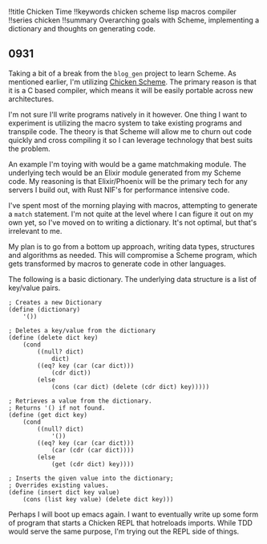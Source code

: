 !!title Chicken Time
!!keywords chicken scheme lisp macros compiler
!!series chicken
!!summary Overarching goals with Scheme, implementing a dictionary and thoughts on generating code.

## 0931
Taking a bit of a break from the `blog_gen` project to learn Scheme. As mentioned earlier, I'm utilizing [Chicken Scheme](https://www.call-cc.org/). The primary reason is that it is a C based compiler, which means it will be easily portable across new architectures.

I'm not sure I'll write programs natively in it however. One thing I want to experiment is utilizing the macro system to take existing programs and transpile code. The theory is that Scheme will allow me to churn out code quickly and cross compiling it so I can leverage technology that best suits the problem.

An example I'm toying with would be a game matchmaking module. The underlying tech would be an Elixir module generated from my Scheme code. My reasoning is that Elixir/Phoenix will be the primary tech for any servers I build out, with Rust NIF's for performance intensive code. 

I've spent most of the morning playing with macros, attempting to generate a `match` statement. I'm not quite at the level where I can figure it out on my own yet, so I've moved on to writing a dictionary. It's not optimal, but that's irrelevant to me. 

My plan is to go from a bottom up approach, writing data types, structures and algorithms as needed. This will compromise a Scheme program, which gets transformed by macros to generate code in other languages. 

The following is a basic dictionary. The underlying data structure is a list of key/value pairs.

```
; Creates a new Dictionary
(define (dictionary)
    '())

; Deletes a key/value from the dictionary
(define (delete dict key)
    (cond 
        ((null? dict)
            dict)
        ((eq? key (car (car dict)))
            (cdr dict))
        (else 
            (cons (car dict) (delete (cdr dict) key)))))

; Retrieves a value from the dictionary. 
; Returns '() if not found.
(define (get dict key)
    (cond 
        ((null? dict)
            '())
        ((eq? key (car (car dict)))
            (car (cdr (car dict))))
        (else 
            (get (cdr dict) key))))

; Inserts the given value into the dictionary;
; Overrides existing values.
(define (insert dict key value)
    (cons (list key value) (delete dict key)))
```

Perhaps I will boot up emacs again. I want to eventually write up some form of program that starts a Chicken REPL that hotreloads imports. While TDD would serve the same purpose, I'm trying out the REPL side of things.